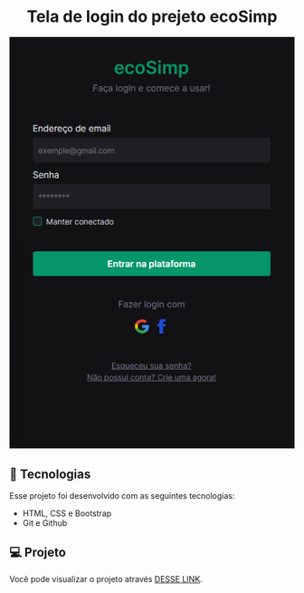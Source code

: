 <h1 align="center">Tela de login do prejeto ecoSimp</h1>

<img src=".github/preview.png">

## 🚀 Tecnologias

Esse projeto foi desenvolvido com as seguintes tecnologias:

- HTML, CSS e Bootstrap
- Git e Github

## 💻 Projeto

Você pode visualizar o projeto através [DESSE LINK](https://fintech-login.vercel.app/).
